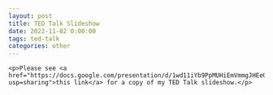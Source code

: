 ```yaml
---
layout: post
title: TED Talk Slideshow
date: 2022-11-02 0:00:00
tags: ted-talk
categories: other
---
```


<div>

    <p>Please see <a href="https://docs.google.com/presentation/d/1wd11iYb9PpMUHiEmVmmgJHEeGECyu3lofQqfvZbeKak/edit?usp=sharing">this link</a> for a copy of my TED Talk slideshow.</p>

</div>
